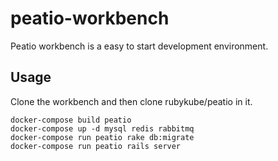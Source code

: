 # peatio-workbench

Peatio workbench is a easy to start development environment.

## Usage

Clone the workbench and then clone rubykube/peatio in it.

```
docker-compose build peatio
docker-compose up -d mysql redis rabbitmq
docker-compose run peatio rake db:migrate
docker-compose run peatio rails server
```

